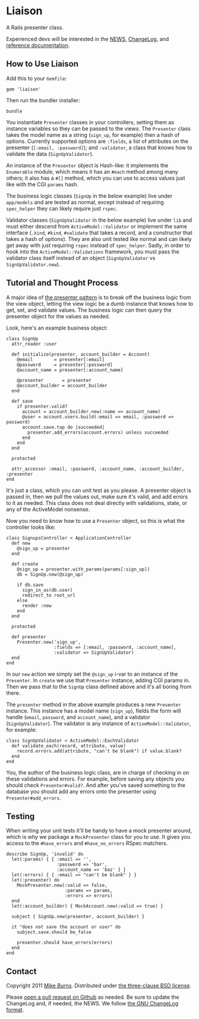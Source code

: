 Liaison
=======

A Rails presenter class.

Experienced devs will be interested in the [NEWS](https://raw.github.com/mike-burns/liaison/master/NEWS), [ChangeLog](https://raw.github.com/mike-burns/liaison/master/ChangeLog), and [reference documentation](http://rubydoc.info/gems/liaison/0.0.2/frames).

How to Use Liaison
------------------

Add this to your `Gemfile`:

    gem 'liaison'

Then run the bundler installer:

    bundle

You instantiate `Presenter` classes in your controllers, setting them as instance variables so they can be passed to the views. The `Presenter` class takes the model name as a string (`sign_up`, for example) then a hash of options. Currently supported options are `:fields`, a list of attributes on the presenter (`[:email, :password]`); and `:validator`, a class that knows how to validate the data (`SignUpValidator`).

An instance of the `Presenter` object is Hash-like: it implements the `Enumerable` module, which means it has an `#each` method among many others; it also has a `#[]` method, which you can use to access values just like with the CGI `params` hash.

The business logic classes (`SignUp` in the below example) live under `app/models` and are tested as normal, except instead of requiring `spec_helper` they can likely require just `rspec`.

Validator classes (`SignUpValidator` in the below example) live under `lib` and must either descend from `ActiveModel::Validator` or implement the same interface (`.kind`, `#kind`, `#validate` that takes a record, and a constructor that takes a hash of options). They are also unit tested like normal and can likely get away with just requiring `rspec` instead of `spec_helper`. Sadly, in order to hook into the `ActiveModel::Validations` framework, you must pass the validator class itself instead of an object (`SignUpValidator` vs `SignUpValidator.new`).

Tutorial and Thought Process
----------------------------

A major idea of [the presenter pattern](http://blog.jayfields.com/2007/03/rails-presenter-pattern.html) is to break off the business logic from the view object, letting the view logic be a dumb instance that knows how to get, set, and validate values. The business logic can then query the presenter object for the values as needed.

Look, here's an example business object:

    class SignUp
      attr_reader :user

      def initialize(presenter, account_builder = Account)
        @email        = presenter[:email]
        @password     = presenter[:password]
        @account_name = presenter[:account_name]
    
        @presenter       = presenter
        @account_builder = account_builder
      end
    
      def save
        if presenter.valid?
          account = account_builder.new(:name => account_name)
          @user = account.users.build(:email => email, :password => password)
          account.save.tap do |succeeded|
            presenter.add_errors(account.errors) unless succeeded
          end
        end
      end
    
      protected
    
      attr_accessor :email, :password, :account_name, :account_builder, :presenter
    end

It's just a class, which you can unit test as you please. A presenter object is passed in, then we pull the values out, make sure it's valid, and add errors to it as needed. This class does not deal directly with validations, state, or any of the ActiveModel nonsense.

Now you need to know how to use a `Presenter` object, so this is what the controller looks like:

    class SignupsController < ApplicationController
      def new
        @sign_up = presenter
      end
    
      def create
        @sign_up = presenter.with_params(params[:sign_up])
        db = SignUp.new(@sign_up)
    
        if db.save
          sign_in_as(db.user)
          redirect_to root_url
        else
          render :new
        end
      end
      
      protected
      
      def presenter
        Presenter.new('sign_up',
                      :fields => [:email, :password, :account_name],
                      :validator => SignUpValidator)
      end
    end

In our `new` action we simply set the `@sign_up` i-var to an instance of the `Presenter`. In `create` we use that `Presenter` instance, adding CGI params in. Then we pass that to the `SignUp` class defined above and it's all boring from there.

The `presenter` method in the above example produces a new `Presenter` instance. This instance has a model name (`sign_up`), fields the form will handle (`email`, `password`, and `account_name`), and a validator (`SignUpValidator`). The validator is any instance of `ActiveModel::Validator`, for example:

    class SignUpValidator < ActiveModel::EachValidator
      def validate_each(record, attribute, value)
        record.errors.add(attribute, "can't be blank") if value.blank?
      end
    end

You, the author of the business logic class, are in charge of checking in on these validations and errors. For example, before saving any objects you should check `Presenter#valid?`. And after you've saved something to the database you should add any errors onto the presenter using `Presenter#add_errors`.

Testing
-------

When writing your unit tests it'll be handy to have a mock presenter around, which is why we package a `MockPresenter` class for you to use. It gives you access to the `#have_errors` and `#have_no_errors` RSpec matchers.


    describe SignUp, 'invalid' do
      let(:params) { { :email => '',
                       :password => 'bar',
                       :account_name => 'baz' } }
      let(:errors) { { :email => "can't be blank" } }
      let(:presenter) do
        MockPresenter.new(:valid => false,
                          :params => params,
                          :errors => errors)
      end
      let(:account_builder) { MockAccount.new(:valid => true) }
    
      subject { SignUp.new(presenter, account_builder) }
    
      it "does not save the account or user" do
        subject.save.should be_false

        presenter.should have_errors(errors)
      end
    end

Contact
-------

Copyright 2011 [Mike Burns](http://mike-burns.com/). Distributed under [the three-clause BSD license](https://raw.github.com/mike-burns/liaison/master/LICENSE).

Please [open a pull request on Github](https://github.com/mike-burns/liaison/pulls) as needed. Be sure to update the ChangeLog and, if needed, the NEWS. We follow [the GNU ChangeLog format](http://www.gnu.org/prep/standards/html_node/Change-Logs.html).
